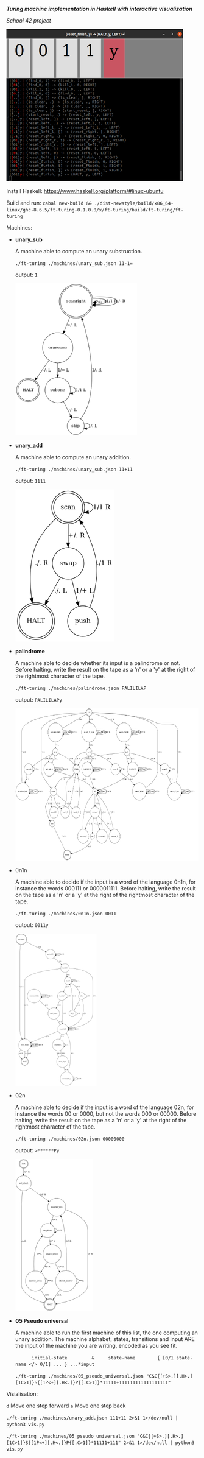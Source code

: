 ***Turing machine implementation in Haskell with interactive visualization***

*School 42 project*

<img src="logo.png" height="400">

Install Haskell: https://www.haskell.org/platform/#linux-ubuntu

Build and run: `cabal new-build && ./dist-newstyle/build/x86_64-linux/ghc-8.6.5/ft-turing-0.1.0.0/x/ft-turing/build/ft-turing/ft-turing`

Machines:

- **unary_sub**
     
     A machine able to compute an unary substruction.

     `./ft-turing ./machines/unary_sub.json 11-1=`

     output: `1`

     <img src="machines/unary_sub.png" height="400">

- **unary_add**
     
     A machine able to compute an unary addition.
     
     `./ft-turing ./machines/unary_sub.json 11+11`

     output: `1111`

     <img src="machines/unary_add.png" height="400">

- **palindrome**
    
    A machine able to decide whether its input is a palindrome or not.
    Before halting, write the result on the tape as a 'n' or a 'y' at the
    right of the rightmost character of the tape.

     `./ft-turing ./machines/palindrome.json PALILILAP`

     output: `PALILILAPy`

     <img src="machines/palindrome-mini.png" height="400">

- 0n1n

     A machine able to decide if the input is a word of the language 0n1n,
     for instance the words 000111 or 0000011111. Before halting, write
     the result on the tape as a 'n' or a 'y' at the right of the rightmost
     character of the tape.

     `./ft-turing ./machines/0n1n.json 0011`

     output: `0011y`

     <img src="machines/0n1n.png" height="400">

- 02n

     A machine able to decide if the input is a word of the language 02n,
     for instance the words 00 or 0000, but not the words 000 or 00000.
     Before halting, write the result on the tape as a 'n' or a 'y' at the
     right of the rightmost character of the tape.


     `./ft-turing ./machines/02n.json 00000000`

     output: `>******Py`

     <img src="machines/02n.png" height="400">



- **05 Pseudo universal**
     
     A machine able to run the first machine of this list,
     the one computing an unary addition. The machine alphabet, states, transitions and
     input ARE the input of the machine you are writing, encoded as you see fit.
     
     `      initial-state         &     state-name        { [0/1 state-name </> 0/1] ... } ...*input`

    `./ft-turing ./machines/05_pseudo_universal.json "C&C{[+S>.][.H>.][1C>1]}S{[1P<+][.H<.]}P{[.C>1]}*11111+111111111111111111"`

Visialisation:

`d` Move one step forward
`a` Move one step back

`./ft-turing ./machines/unary_add.json 111+11 2>&1 1>/dev/null | python3 vis.py`

`./ft-turing ./machines/05_pseudo_universal.json "C&C{[+S>.][.H>.][1C>1]}S{[1P<+][.H<.]}P{[.C>1]}*11111+111" 2>&1 1>/dev/null | python3 vis.py`
